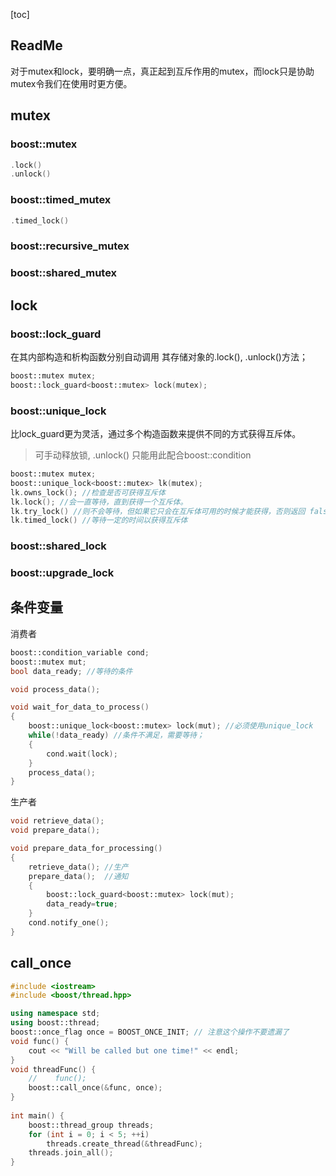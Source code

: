 [toc]

## ReadMe

对于mutex和lock，要明确一点，真正起到互斥作用的mutex，而lock只是协助mutex令我们在使用时更方便。

## mutex
### boost::mutex
```cpp
.lock()
.unlock()
```

### boost::timed_mutex
```cpp
.timed_lock() 
```

### boost::recursive_mutex

### boost::shared_mutex


## lock
### boost::lock_guard
在其内部构造和析构函数分别自动调用 其存储对象的.lock(), .unlock()方法；
```cpp
boost::mutex mutex;
boost::lock_guard<boost::mutex> lock(mutex);
```

### boost::unique_lock
比lock_guard更为灵活，通过多个构造函数来提供不同的方式获得互斥体。
> 可手动释放锁, .unlock()
> 只能用此配合boost::condition

```cpp
boost::mutex mutex;
boost::unique_lock<boost::mutex> lk(mutex);
lk.owns_lock(); //检查是否可获得互斥体
lk.lock(); //会一直等待，直到获得一个互斥体。
lk.try_lock() //则不会等待，但如果它只会在互斥体可用的时候才能获得，否则返回 false
lk.timed_lock() //等待一定的时间以获得互斥体
```

### boost::shared_lock

### boost::upgrade_lock

## 条件变量

消费者
```cpp
boost::condition_variable cond;
boost::mutex mut;
bool data_ready; //等待的条件

void process_data();

void wait_for_data_to_process()
{
    boost::unique_lock<boost::mutex> lock(mut); //必须使用unique_lock
    while(!data_ready) //条件不满足，需要等待；
    {
        cond.wait(lock);
    }
    process_data();
}
```

生产者
```cpp
void retrieve_data();
void prepare_data();

void prepare_data_for_processing()
{
    retrieve_data(); //生产
    prepare_data();  //通知
    {
        boost::lock_guard<boost::mutex> lock(mut);
        data_ready=true;
    }
    cond.notify_one();
}
```

## call_once
```cpp
#include <iostream>
#include <boost/thread.hpp>

using namespace std;
using boost::thread;
boost::once_flag once = BOOST_ONCE_INIT; // 注意这个操作不要遗漏了
void func() {
    cout << "Will be called but one time!" << endl;
}
void threadFunc() {
    //    func();
    boost::call_once(&func, once);
}
 
int main() {
    boost::thread_group threads;
    for (int i = 0; i < 5; ++i)
        threads.create_thread(&threadFunc);
    threads.join_all();
}
```
